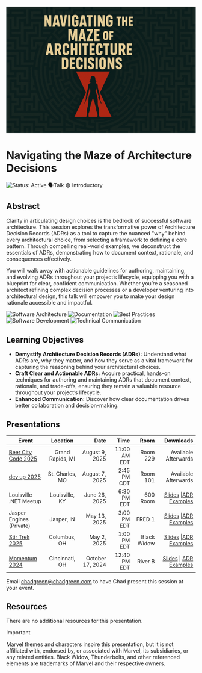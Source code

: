 ![Navigating the Maze of Architecture Decisions](thumbnail.jpg)

# Navigating the Maze of Architecture Decisions

![Status: Active](https://img.shields.io/badge/Status-Active-brightgreen) 🗣️Talk 🟢 Introductory

## Abstract

Clarity in articulating design choices is the bedrock of successful software architecture. This session explores the transformative power of Architecture Decision Records (ADRs) as a tool to capture the nuanced "why" behind every architectural choice, from selecting a framework to defining a core pattern. Through compelling real-world examples, we deconstruct the essentials of ADRs, demonstrating how to document context, rationale, and consequences effectively.

You will walk away with actionable guidelines for authoring, maintaining, and evolving ADRs throughout your project’s lifecycle, equipping you with a blueprint for clear, confident communication. Whether you’re a seasoned architect refining complex decision processes or a developer venturing into architectural design, this talk will empower you to make your design rationale accessible and impactful.

![Software Architecture](https://img.shields.io/badge/Tag-Software%20Architecture-blue) ![Documentation](https://img.shields.io/badge/Tag-Documentation-blue) ![Best Practices](https://img.shields.io/badge/Tag-Best%20Practices-blue) ![Software Development](https://img.shields.io/badge/Tag-Software%20Development-blue) ![Technical Communication](https://img.shields.io/badge/Tag-Technical%20Communication-blue)

## Learning Objectives

- **Demystify Architecture Decision Records (ADRs):** Understand what ADRs are, why they matter, and how they serve as a vital framework for capturing the reasoning behind your architectural choices.
- **Craft Clear and Actionable ADRs:** Acquire practical, hands-on techniques for authoring and maintaining ADRs that document context, rationale, and trade-offs, ensuring they remain a valuable resource throughout your project’s lifecycle.
- **Enhanced Communication:** Discover how clear documentation drives better collaboration and decision-making.

## Presentations

| Event                                                |     Location     |             Date |         Time |        Room |                                                    Downloads |
| ---------------------------------------------------- | :--------------: | ---------------: | -----------: | ----------: | -----------------------------------------------------------: |
| [Beer City Code 2025](https://www.beercitycode.com/) | Grand Rapids, MI |   August 9, 2025 | 11:00 AM EDT |    Room 229 |                                         Available Afterwards |
| [dev up 2025](https://devupconf.org/)                | St. Charles, MO  |   August 7, 2025 |  2:45 PM CDT |    Room 101 |                                         Available Afterwards |
| Louisville .NET Meetup                               |  Louisville, KY  |    June 26, 2025 |  6:30 PM EDT |    600 Room | [Slides](EventMaterials/NavigatingTheMaze-LouDotNet.pdf) \|[ADR Examples](Demos/readme.md) |
| Jasper Engines (Private)                             |    Jasper, IN    |     May 13, 2025 |  3:00 PM EDT |      FRED 1 | [Slides](EventMaterials/NavigatingTheMaze-DEV03.pdf) \|[ADR Examples](Demos/readme.md) |
| [Stir Trek 2025](https://stirtrek.com/)              |   Columbus, OH   |      May 2, 2025 |  1:00 PM EDT | Black Widow | [Slides](EventMaterials/NavigatingTheMaze-StirTrek2025.pdf) \|[ADR Examples](Demos/readme.md) |
| [Momentum 2024](https://momentumdevcon.com/)         |  Cincinnati, OH  | October 17, 2024 | 12:40 PM EDT |     River B | [Slides](EventMaterials/NavigatingTheMaze-Momentum2024.pdf) \| [ADR Examples](Demos/readme.md) |

Email [chadgreen@chadgreen.com](mailto:chadgreen@chadgreen.com?subject=Presentation%20Request:%20Transform%20Your%20Cloud%20Architecture%20with%20These%20Messaging%20Patterns) to have Chad present this session at your event.

## Resources

There are no additional resources for this presentation.

> [!IMPORTANT]
>
> Marvel themes and characters inspire this presentation, but it is not affiliated with, endorsed by, or associated with Marvel, its subsidiaries, or any related entities. Black Widow, Thunderbolts, and other referenced elements are trademarks of Marvel and their respective owners.
